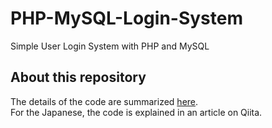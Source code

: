 # PHP-MySQL-Login-System
Simple User Login System with PHP and MySQL

## About this repository
The details of the code are summarized [here](https://github.com/Naughty1029/TIL/blob/main/PHP/user-login.md).  
For the Japanese, the code is explained in an article on Qiita.
